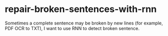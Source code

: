 # repair-broken-sentences-with-rnn
Sometimes a complete sentence may be broken by new lines (for example, PDF OCR to TXT), I want to use RNN to detect broken sentence.
